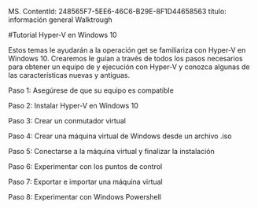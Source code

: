 MS. ContentId: 248565F7-5EE6-46C6-B29E-8F1D44658563
título: información general Walktrough

#Tutorial Hyper-V en Windows 10

Estos temas le ayudarán a la operación get se familiariza con Hyper-V en Windows 10.
Crearemos le guían a través de todos los pasos necesarios para obtener un equipo de y ejecución con Hyper-V y conozca algunas de las características nuevas y antiguas.

<g id="afcb6b33-6cc7-4c08-aaa2-7a7af6b4a42cCapsExtId1" ctype="x-linkText">Paso 1: Asegúrese de que su equipo es compatible</g><g id="afcb6b33-6cc7-4c08-aaa2-7a7af6b4a42cCapsExtId2" ctype="x-title"></g>

<g id="1bafc2ce-5872-410d-b5f9-224234efbe19CapsExtId1" ctype="x-linkText">Paso 2: Instalar Hyper-V en Windows 10</g><g id="1bafc2ce-5872-410d-b5f9-224234efbe19CapsExtId2" ctype="x-title"></g>

<g id="97d401b4-229d-4e30-9d40-308cf16afa61CapsExtId1" ctype="x-linkText">Paso 3: Crear un conmutador virtual</g><g id="97d401b4-229d-4e30-9d40-308cf16afa61CapsExtId2" ctype="x-title"></g>

<g id="665be6c0-f958-4557-bdbd-7cf2293e034fCapsExtId1" ctype="x-linkText">Paso 4: Crear una máquina virtual de Windows desde un archivo .iso</g><g id="665be6c0-f958-4557-bdbd-7cf2293e034fCapsExtId2" ctype="x-title"></g>

<g id="3a09b7da-9fdf-4189-85d6-82ad32f901bfCapsExtId1" ctype="x-linkText">Paso 5: Conectarse a la máquina virtual y finalizar la instalación</g><g id="3a09b7da-9fdf-4189-85d6-82ad32f901bfCapsExtId2" ctype="x-title"></g>

<g id="3573456b-f1b4-4dbf-8ac7-af00fbe98216CapsExtId1" ctype="x-linkText">Paso 6: Experimentar con los puntos de control</g><g id="3573456b-f1b4-4dbf-8ac7-af00fbe98216CapsExtId2" ctype="x-title"></g>

<g id="c271d734-28a6-48e9-b9d6-892d19411fd1CapsExtId1" ctype="x-linkText">Paso 7: Exportar e importar una máquina virtual</g><g id="c271d734-28a6-48e9-b9d6-892d19411fd1CapsExtId2" ctype="x-title"></g>

<g id="22a13b25-91f5-4070-8033-ec0acaf1abdbCapsExtId1" ctype="x-linkText">Paso 8: Experimentar con Windows Powershell</g><g id="22a13b25-91f5-4070-8033-ec0acaf1abdbCapsExtId2" ctype="x-title"></g>





